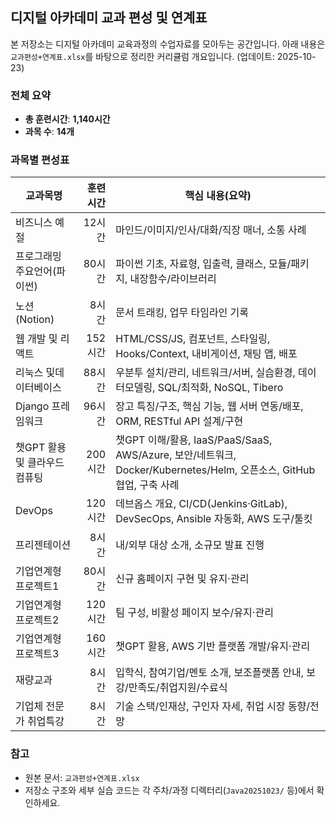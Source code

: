 ## 디지털 아카데미 교과 편성 및 연계표
본 저장소는 디지털 아카데미 교육과정의 수업자료를 모아두는 공간입니다. 아래 내용은 `교과편성+연계표.xlsx`를 바탕으로 정리한 커리큘럼 개요입니다. (업데이트: 2025-10-23)

### 전체 요약
- **총 훈련시간**: **1,140시간**
- **과목 수**: **14개**

### 과목별 편성표
| 교과목명 | 훈련시간 | 핵심 내용(요약) |
|---|---:|---|
| 비즈니스 예절 | 12시간 | 마인드/이미지/인사/대화/직장 매너, 소통 사례 |
| 프로그래밍 주요언어(파이썬) | 80시간 | 파이썬 기초, 자료형, 입출력, 클래스, 모듈/패키지, 내장함수/라이브러리 |
| 노션(Notion) | 8시간 | 문서 트래킹, 업무 타임라인 기록 |
| 웹 개발 및 리액트 | 152시간 | HTML/CSS/JS, 컴포넌트, 스타일링, Hooks/Context, 내비게이션, 채팅 앱, 배포 |
| 리눅스 및데이터베이스 | 88시간 | 우분투 설치/관리, 네트워크/서버, 실습환경, 데이터모델링, SQL/최적화, NoSQL, Tibero |
| Django 프레임워크 | 96시간 | 장고 특징/구조, 핵심 기능, 웹 서버 연동/배포, ORM, RESTful API 설계/구현 |
| 챗GPT 활용 및 클라우드 컴퓨팅 | 200시간 | 챗GPT 이해/활용, IaaS/PaaS/SaaS, AWS/Azure, 보안/네트워크, Docker/Kubernetes/Helm, 오픈소스, GitHub 협업, 구축 사례 |
| DevOps | 120시간 | 데브옵스 개요, CI/CD(Jenkins·GitLab), DevSecOps, Ansible 자동화, AWS 도구/툴킷 |
| 프리젠테이션 | 8시간 | 내/외부 대상 소개, 소규모 발표 진행 |
| 기업연계형 프로젝트1 | 80시간 | 신규 홈페이지 구현 및 유지·관리 |
| 기업연계형 프로젝트2 | 120시간 | 팀 구성, 비활성 페이지 보수/유지·관리 |
| 기업연계형 프로젝트3 | 160시간 | 챗GPT 활용, AWS 기반 플랫폼 개발/유지·관리 |
| 재량교과 | 8시간 | 입학식, 참여기업/멘토 소개, 보조플랫폼 안내, 보강/만족도/취업지원/수료식 |
| 기업체 전문가 취업특강 | 8시간 | 기술 스택/인재상, 구인자 자세, 취업 시장 동향/전망 |

### 참고
- 원본 문서: `교과편성+연계표.xlsx`
- 저장소 구조와 세부 실습 코드는 각 주차/과정 디렉터리(`Java20251023/` 등)에서 확인하세요.
